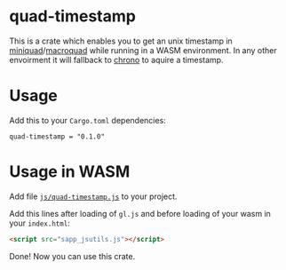 # quad-timestamp
 
This is a crate which enables you to get an unix timestamp in [miniquad](https:://crates.io/crates/miniquad)/[macroquad](https:://crates.io/crates/macroquad) while running in a WASM environment. In any other envoirment it will fallback to [chrono](https://crates.io/crates/chrono) to aquire a timestamp.
 

# Usage
Add this to your `Cargo.toml` dependencies:
```text
quad-timestamp = "0.1.0"
```
# Usage in WASM
Add file [`js/quad-timestamp.js`](js/quad-timestamp.js) to your project.
 

Add this lines after loading of `gl.js` and before loading of your wasm in your `index.html`:
```html
<script src="sapp_jsutils.js"></script> 
```
Done! Now you can use this crate.